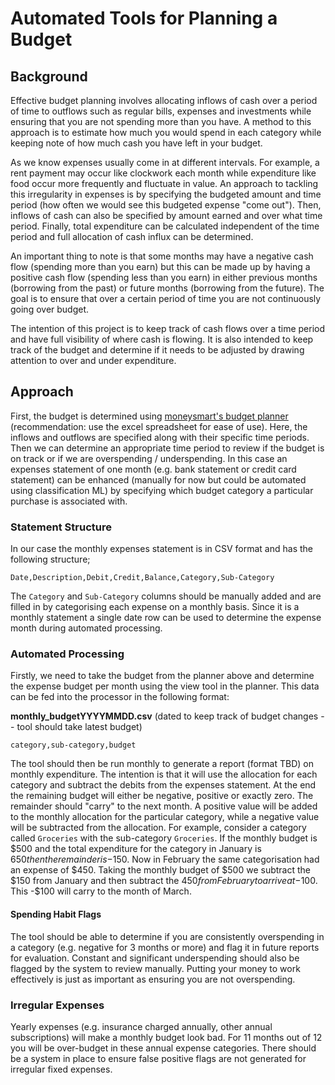 # Automated Tools for Planning a Budget

## Background

Effective budget planning involves allocating inflows of cash over a period of time to outflows such as regular bills, expenses and investments while ensuring that you are not spending more than you have. A method to this approach is to estimate how much you would spend in each category while keeping note of how much cash you have left in your budget.

As we know expenses usually come in at different intervals. For example, a rent payment may occur like clockwork each month while expenditure like food occur more frequently and fluctuate in value. An approach to tackling this irregularity in expenses is by specifying the budgeted amount and time period (how often we would see this budgeted expense "come out"). Then, inflows of cash can also be specified by amount earned and over what time period. Finally, total expenditure can be calculated independent of the time period and full allocation of cash influx can be determined.

An important thing to note is that some months may have a negative cash flow (spending more than you earn) but this can be made up by having a positive cash flow (spending less than you earn) in either previous months (borrowing from the past) or future months (borrowing from the future). The goal is to ensure that over a certain period of time you are not continuously going over budget.

The intention of this project is to keep track of cash flows over a time period and have full visibility of where cash is flowing. It is also intended to keep track of the budget and determine if it needs to be adjusted by drawing attention to over and under expenditure.

## Approach

First, the budget is determined using [moneysmart's budget planner](https://moneysmart.gov.au/budgeting/budget-planner) (recommendation: use the excel spreadsheet for ease of use). Here, the inflows and outflows are specified along with their specific time periods. Then we can determine an appropriate time period to review if the budget is on track or if we are overspending / underspending. In this case an expenses statement of one month (e.g. bank statement or credit card statement) can be enhanced (manually for now but could be automated using classification ML) by specifying which budget category a particular purchase is associated with.

### Statement Structure

In our case the monthly expenses statement is in CSV format and has the following structure;

```
Date,Description,Debit,Credit,Balance,Category,Sub-Category
```

The `Category` and `Sub-Category` columns should be manually added and are filled in by categorising each expense on a monthly basis. Since it is a monthly statement a single date row can be used to determine the expense month during automated processing.

### Automated Processing

Firstly, we need to take the budget from the planner above and determine the expense budget per month using the view tool in the planner. This data can be fed into the processor in the following format:

**monthly_budgetYYYYMMDD.csv** (dated to keep track of budget changes -- tool should take latest budget)

```
category,sub-category,budget
```

The tool should then be run monthly to generate a report (format TBD) on monthly expenditure. The intention is that it will use the allocation for each category and subtract the debits from the expenses statement. At the end the remaining budget will either be negative, positive or exactly zero. The remainder should "carry" to the next month. A positive value will be added to the monthly allocation for the particular category, while a negative value will be subtracted from the allocation. For example, consider a category called `Groceries` with the sub-category `Groceries`. If the monthly budget is $500 and the total expenditure for the category in January is $650 then the remainder is -$150. Now in February the same categorisation had an expense of $450. Taking the monthly budget of $500 we subtract the $150 from January and then subtract the $450 from February to arrive at -$100. This -$100 will carry to the month of March.

#### Spending Habit Flags

The tool should be able to determine if you are consistently overspending in a category (e.g. negative for 3 months or more) and flag it in future reports for evaluation. Constant and significant underspending should also be flagged by the system to review manually. Putting your money to work effectively is just as important as ensuring you are not overspending.

### Irregular Expenses

Yearly expenses (e.g. insurance charged annually, other annual subscriptions) will make a monthly budget look bad. For 11 months out of 12 you will be over-budget in these annual expense categories. There should be a system in place to ensure false positive flags are not generated for irregular fixed expenses.
 